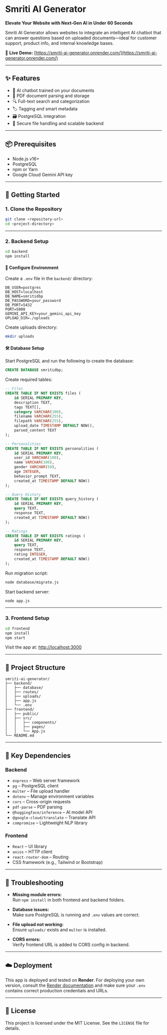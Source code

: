 # Smriti AI Generator  
**Elevate Your Website with Next-Gen AI in Under 60 Seconds**

Smriti AI Generator allows websites to integrate an intelligent AI chatbot that can answer questions based on uploaded documents—ideal for customer support, product info, and internal knowledge bases.

🔗 **Live Demo:** [https://smriti-ai-generator.onrender.com/](https://smriti-ai-generator.onrender.com/)

---

## ✨ Features

- 🧠 AI chatbot trained on your documents  
- 📄 PDF document parsing and storage  
- 🔍 Full-text search and categorization  
- 🏷️ Tagging and smart metadata  
- 🗃️ PostgreSQL integration  
- 🔐 Secure file handling and scalable backend

---

## 📦 Prerequisites

- Node.js v16+  
- PostgreSQL  
- npm or Yarn  
- Google Cloud Gemini API key

---

## 🚀 Getting Started

### 1. Clone the Repository

```bash
git clone <repository-url>
cd <project-directory>
```

---

### 2. Backend Setup

```bash
cd backend
npm install
```

#### 🔧 Configure Environment

Create a `.env` file in the `backend/` directory:

```env
DB_USER=postgres
DB_HOST=localhost
DB_NAME=smritidbp
DB_PASSWORD=your_password
DB_PORT=5432
PORT=5000
GEMINI_API_KEY=your_gemini_api_key
UPLOAD_DIR=./uploads
```

Create uploads directory:

```bash
mkdir uploads
```

#### 🛠️ Database Setup

Start PostgreSQL and run the following to create the database:

```sql
CREATE DATABASE smritidbp;
```

Create required tables:

```sql
-- Files
CREATE TABLE IF NOT EXISTS files (
    id SERIAL PRIMARY KEY,
    description TEXT,
    tags TEXT[],
    category VARCHAR(100),
    filename VARCHAR(255),
    filepath VARCHAR(255),
    upload_date TIMESTAMP DEFAULT NOW(),
    parsed_content TEXT
);

-- Personalities
CREATE TABLE IF NOT EXISTS personalities (
    id SERIAL PRIMARY KEY,
    user_id VARCHAR(100),
    name VARCHAR(100),
    gender VARCHAR(50),
    age INTEGER,
    behavior_prompt TEXT,
    created_at TIMESTAMP DEFAULT NOW()
);

-- Query History
CREATE TABLE IF NOT EXISTS query_history (
    id SERIAL PRIMARY KEY,
    query TEXT,
    response TEXT,
    created_at TIMESTAMP DEFAULT NOW()
);

-- Ratings
CREATE TABLE IF NOT EXISTS ratings (
    id SERIAL PRIMARY KEY,
    query TEXT,
    response TEXT,
    rating INTEGER,
    created_at TIMESTAMP DEFAULT NOW()
);
```

Run migration script:

```bash
node database/migrate.js
```

Start backend server:

```bash
node app.js
```

---

### 3. Frontend Setup

```bash
cd frontend
npm install
npm start
```

Visit the app at: [http://localhost:3000](http://localhost:3000)

---

## 📁 Project Structure

```
smriti-ai-generator/
├── backend/
│   ├── database/
│   ├── routes/
│   ├── uploads/
│   ├── app.js
│   └── .env
├── frontend/
│   ├── public/
│   ├── src/
│   │   ├── components/
│   │   ├── pages/
│   │   └── App.js
└── README.md
```

---

## 🧩 Key Dependencies

### Backend

- `express` – Web server framework  
- `pg` – PostgreSQL client  
- `multer` – File upload handler  
- `dotenv` – Manage environment variables  
- `cors` – Cross-origin requests  
- `pdf-parse` – PDF parsing  
- `@huggingface/inference` – AI model API  
- `@google-cloud/translate` – Translate API  
- `compromise` – Lightweight NLP library

### Frontend

- `React` – UI library  
- `axios` – HTTP client  
- `react-router-dom` – Routing  
- CSS framework (e.g., Tailwind or Bootstrap)

---

## 🧪 Troubleshooting

- **Missing module errors:**  
  Run `npm install` in both frontend and backend folders.

- **Database issues:**  
  Make sure PostgreSQL is running and `.env` values are correct.

- **File upload not working:**  
  Ensure `uploads/` exists and `multer` is installed.

- **CORS errors:**  
  Verify frontend URL is added to CORS config in backend.

---

## ☁️ Deployment

This app is deployed and tested on **Render**. For deploying your own version, consult the [Render documentation](https://render.com/docs) and make sure your `.env` contains correct production credentials and URLs.

---

## 📜 License

This project is licensed under the MIT License. See the `LICENSE` file for details.